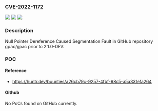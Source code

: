 ### [CVE-2022-1172](https://cve.mitre.org/cgi-bin/cvename.cgi?name=CVE-2022-1172)
![](https://img.shields.io/static/v1?label=Product&message=gpac%2Fgpac&color=blue)
![](https://img.shields.io/static/v1?label=Version&message=n%2Fa&color=blue)
![](https://img.shields.io/static/v1?label=Vulnerability&message=CWE-476%20NULL%20Pointer%20Dereference&color=brighgreen)

### Description

Null Pointer Dereference Caused Segmentation Fault in GitHub repository gpac/gpac prior to 2.1.0-DEV.

### POC

#### Reference
- https://huntr.dev/bounties/a26cb79c-9257-4fbf-98c5-a5a331efa264

#### Github
No PoCs found on GitHub currently.

